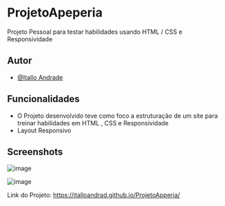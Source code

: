 # ProjetoApeperia

Projeto Pessoal para testar habilidades usando HTML / CSS e Responsividade



## Autor

- [@Itallo Andrade](https://github.com/italloandrad)






## Funcionalidades

- O Projeto desenvolvido teve como foco a estruturação de um site para treinar habilidades em HTML , CSS e Responsividade
- Layout Responsivo

## Screenshots


![image](https://user-images.githubusercontent.com/63079674/159411896-14ce1baa-31ac-4a33-88d2-12c7bc2700d7.png)

![image](https://user-images.githubusercontent.com/63079674/159411975-943a5624-daa7-426f-b970-008491b62501.png)

Link do Projeto:
https://italloandrad.github.io/ProjetoApperia/
